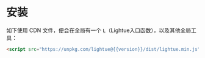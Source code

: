 # 安装

如下使用 CDN 文件，便会在全局有一个 `L`（Lightue入口函数），以及其他全局工具：

```html
<script src="https://unpkg.com/lightue@{{version}}/dist/lightue.min.js"></script>
```
